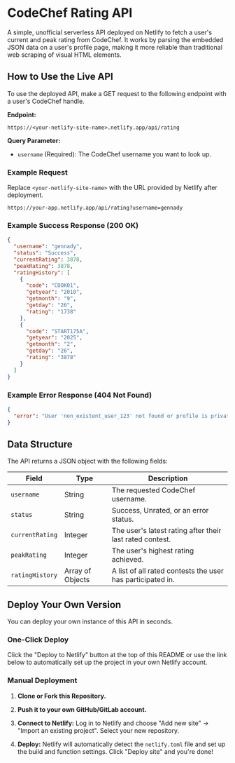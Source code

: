 # CodeChef Rating API

A simple, unofficial serverless API deployed on Netlify to fetch a user's current and peak rating from CodeChef. It works by parsing the embedded JSON data on a user's profile page, making it more reliable than traditional web scraping of visual HTML elements.

## How to Use the Live API

To use the deployed API, make a GET request to the following endpoint with a user's CodeChef handle.

**Endpoint:**
```
https://<your-netlify-site-name>.netlify.app/api/rating
```

**Query Parameter:**
- `username` (Required): The CodeChef username you want to look up.

### Example Request

Replace `<your-netlify-site-name>` with the URL provided by Netlify after deployment.

```
https://your-app.netlify.app/api/rating?username=gennady
```

### Example Success Response (200 OK)

```json
{
  "username": "gennady",
  "status": "Success",
  "currentRating": 3878,
  "peakRating": 3878,
  "ratingHistory": [
    {
      "code": "COOK01",
      "getyear": "2010",
      "getmonth": "9",
      "getday": "26",
      "rating": "1738"
    },
    {
      "code": "START175A",
      "getyear": "2025",
      "getmonth": "2",
      "getday": "26",
      "rating": "3878"
    }
  ]
}
```

### Example Error Response (404 Not Found)

```json
{
  "error": "User 'non_existent_user_123' not found or profile is private."
}
```

## Data Structure

The API returns a JSON object with the following fields:

| Field | Type | Description |
|-------|------|-------------|
| `username` | String | The requested CodeChef username. |
| `status` | String | Success, Unrated, or an error status. |
| `currentRating` | Integer | The user's latest rating after their last rated contest. |
| `peakRating` | Integer | The user's highest rating achieved. |
| `ratingHistory` | Array of Objects | A list of all rated contests the user has participated in. |

## Deploy Your Own Version

You can deploy your own instance of this API in seconds.

### One-Click Deploy

Click the "Deploy to Netlify" button at the top of this README or use the link below to automatically set up the project in your own Netlify account.

### Manual Deployment

1. **Clone or Fork this Repository.**

2. **Push it to your own GitHub/GitLab account.**

3. **Connect to Netlify:** Log in to Netlify and choose "Add new site" → "Import an existing project". Select your new repository.

4. **Deploy:** Netlify will automatically detect the `netlify.toml` file and set up the build and function settings. Click "Deploy site" and you're done!
